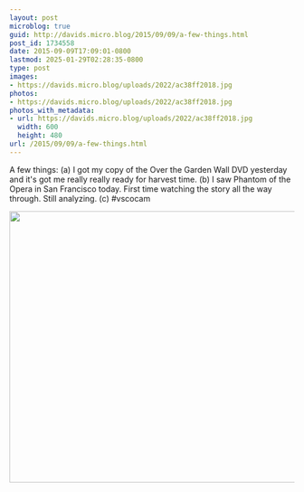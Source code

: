 ```yaml
---
layout: post
microblog: true
guid: http://davids.micro.blog/2015/09/09/a-few-things.html
post_id: 1734558
date: 2015-09-09T17:09:01-0800
lastmod: 2025-01-29T02:28:35-0800
type: post
images:
- https://davids.micro.blog/uploads/2022/ac38ff2018.jpg
photos:
- https://davids.micro.blog/uploads/2022/ac38ff2018.jpg
photos_with_metadata:
- url: https://davids.micro.blog/uploads/2022/ac38ff2018.jpg
  width: 600
  height: 480
url: /2015/09/09/a-few-things.html
---
```

A few things: (a) I got my copy of the Over the Garden Wall DVD yesterday and it's got me really really ready for harvest time. (b) I saw Phantom of the Opera in San Francisco today. First time watching the story all the way through. Still analyzing. (c) #vscocam

<img src="/uploads/2022/ac38ff2018.jpg" width="600" height="480" alt="">

